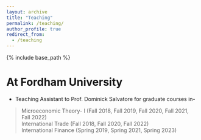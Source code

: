 ```yaml
---
layout: archive
title: "Teaching"
permalink: /teaching/
author_profile: true
redirect_from:
  - /teaching
---
```

{% include base_path %}

At Fordham University
======
* Teaching Assistant to Prof. Dominick Salvatore for graduate courses in- <br>
> Microeconomic Theory- I (Fall 2018, Fall 2019, Fall 2020, Fall 2021, Fall 2022) <br>
> International Trade (Fall 2018, Fall 2020, Fall 2022) <br>
> International Finance (Spring 2019, Spring 2021, Spring 2023) <br>


